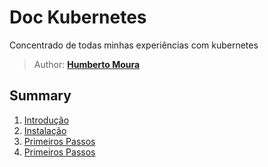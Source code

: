 # Doc Kubernetes

Concentrado de todas minhas experiências com kubernetes

> Author: **[Humberto Moura](https://github.com/Mourahumberto)**

## Summary

1. [Introdução](manuscript/0-introduction.md)
1. [Instalação](manuscript/1-install.md)
1. [Primeiros Passos](manuscript/2-primeiros.md)
1. [Primeiros Passos](manuscript/2-primeiros.md)

